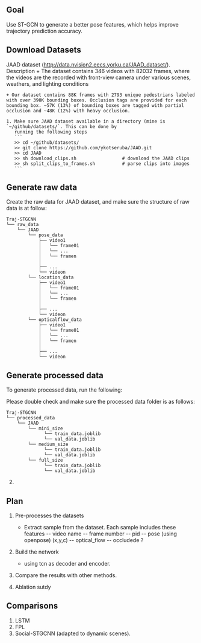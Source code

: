 

## Goal 

Use ST-GCN to generate a better pose features, which helps improve trajectory prediction accuracy. 

## Download Datasets

JAAD dataset (http://data.nvision2.eecs.yorku.ca/JAAD_dataset/). 
Description 
    + The dataset contains 346 videos with 82032 frames, where the videos are the
    recorded with front-view camera under various scenes,
    weathers, and lighting conditions
 
    + Our dataset contains 88K frames with 2793 unique pedestrians labeled with over 390K bounding boxes. Occlusion tags are provided for each bounding box. ~57K (13%) of bounding boxes are tagged with partial occlusion and ~48K (12%) with heavy occlusion.

    1. Make sure JAAD dataset available in a directory (mine is `~/github/datasets/`. This can be done by
       running the following steps
       ```
       >> cd ~/github/datasets/
       >> git clone https://github.com/ykotseruba/JAAD.git 
       >> cd JAAD 
       >> sh download_clips.sh                 # download the JAAD clips 
       >> sh split_clips_to_frames.sh          # parse clips into images 
       ```

## Generate raw data
  
  Create the raw data for JAAD dataset, and make sure the structure of raw data is at follow:

```
Traj-STGCNN
└── raw_data
    └── JAAD
        └── pose_data
            ├── video1
            │   └── frame01
            │   └── ...
            │   └── framen    
            │       
            ├── ...
            └── videon
        └── location_data
            ├── video1
            │   └── frame01
            │   └── ...
            │   └── framen    
            │       
            ├── ...
            └── videon
        └── opticalflow_data
            ├── video1
            │   └── frame01
            │   └── ...
            │   └── framen    
            │       
            ├── ...
            └── videon

```


## Generate processed data 

  To generate processed data, run the following: 


  Please double check and make sure the processed data folder is as follows: 

```
Traj-STGCNN
└── processed_data
    └── JAAD
        └── mini_size
              └── train_data.joblib
              └── val_data.joblib
        └── medium_size
              └── train_data.joblib
              └── val_data.joblib
        └── full_size
              └── train_data.joblib
              └── val_data.joblib  
```



2. 


## Plan 
1. Pre-processes the datasets 
    + Extract sample from the dataset. Each sample includes these features
        -- video name 
        -- frame number
        -- pid 
        -- pose (using openpose) (x,y,c)
        -- optical_flow
        -- occludede ?

2. Build the network  
    + using tcn as decoder and encoder. 


3. Compare the results with other methods. 
    

4. Ablation sutdy


## Comparisons
1. LSTM 
2. FPL 
2. Social-STGCNN (adapted to dynamic scenes).

    







